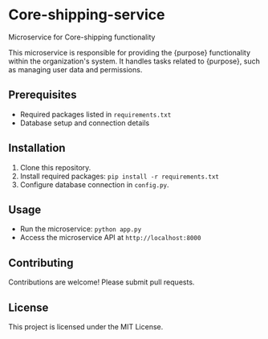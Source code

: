 # Core-shipping-service

Microservice for Core-shipping functionality

This microservice is responsible for providing the {purpose} functionality within the organization's system. It handles tasks related to {purpose}, such as managing user data and permissions.

## Prerequisites

- Required packages listed in `requirements.txt`
- Database setup and connection details

## Installation

1. Clone this repository.
2. Install required packages: `pip install -r requirements.txt`
3. Configure database connection in `config.py`.

## Usage

- Run the microservice: `python app.py`
- Access the microservice API at `http://localhost:8000`

## Contributing

Contributions are welcome! Please submit pull requests.

## License

This project is licensed under the MIT License.